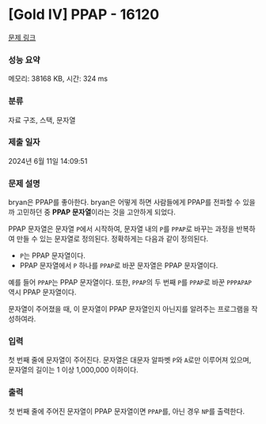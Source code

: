 # [Gold IV] PPAP - 16120 

[문제 링크](https://www.acmicpc.net/problem/16120) 

### 성능 요약

메모리: 38168 KB, 시간: 324 ms

### 분류

자료 구조, 스택, 문자열

### 제출 일자

2024년 6월 11일 14:09:51

### 문제 설명

<p>bryan은 PPAP를 좋아한다. bryan은 어떻게 하면 사람들에게 PPAP를 전파할 수 있을까 고민하던 중 <strong>PPAP 문자열</strong>이라는 것을 고안하게 되었다.</p>

<p>PPAP 문자열은 문자열 <code>P</code>에서 시작하여, 문자열 내의 <code>P</code>를 <code>PPAP</code>로 바꾸는 과정을 반복하여 만들 수 있는 문자열로 정의된다. 정확하게는 다음과 같이 정의된다.</p>

<ul>
	<li><code>P</code>는 PPAP 문자열이다.</li>
	<li>PPAP 문자열에서 <code>P</code> 하나를 <code>PPAP</code>로 바꾼 문자열은 PPAP 문자열이다.</li>
</ul>

<p>예를 들어 <code>PPAP</code>는 PPAP 문자열이다. 또한, <code>PPAP</code>의 두 번째 <code>P</code>를 <code>PPAP</code>로 바꾼 <code>PPPAPAP</code> 역시 PPAP 문자열이다.</p>

<p>문자열이 주어졌을 때, 이 문자열이 PPAP 문자열인지 아닌지를 알려주는 프로그램을 작성하여라.</p>

### 입력 

 <p>첫 번째 줄에 문자열이 주어진다. 문자열은 대문자 알파벳 <code>P</code>와 <code>A</code>로만 이루어져 있으며, 문자열의 길이는 1 이상 1,000,000 이하이다.</p>

### 출력 

 <p>첫 번째 줄에 주어진 문자열이 PPAP 문자열이면 <code>PPAP</code>를, 아닌 경우 <code>NP</code>를 출력한다.</p>

